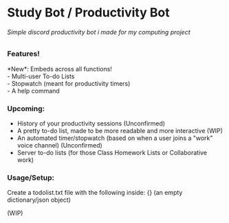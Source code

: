 # Study Bot / Productivity Bot


<h6>Simple discord productivity bot i made for my computing project</h6>


<h3>Features!</h3>
*New*: Embeds across all functions! <br>
- Multi-user To-do Lists<br>
- Stopwatch (meant for productivity timers)<br>
- A help command<br>
<h3>Upcoming:</h3>

- History of your productivity sessions (Unconfirmed)<br>
- A pretty to-do list, made to be more readable and more interactive (WIP)<br>
- An automated timer/stopwatch (based on when a user joins a "work" voice channel) (Unconfirmed) <br>  
- Server to-do lists (for those Class Homework Lists or Collaborative work)<br>


<h3>Usage/Setup:</h3>

Create a todolist.txt file with the following inside: {} (an empty dictionary/json object)

(WIP)



